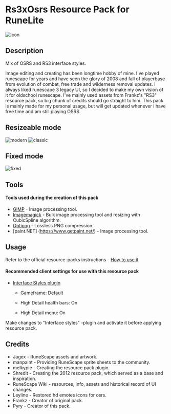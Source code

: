 # Rs3xOsrs Resource Pack for RuneLite

![icon](https://i.imgur.com/yIiAzj6.png)

## Description

Mix of OSRS and RS3 interface styles.

Image editing and creating has been longtime hobby of mine. I've played runescape for years and have seen the glory of 2008 and fall of playerbase from evolution of combat, free trade and wilderness removal updates. I always liked runescape 3 legacy UI, so I
decided to make my own vision of it for oldschool runescape. I've mainly used assets from Frankz's "RS3" resource pack, so big chunk of credits should go straight to him. This pack is mainly made for my personal usage, but will get updated whenever i have
free time and am still playing OSRS.

## Resizeable mode
![modern](https://i.imgur.com/NCLP374.jpeg)
![classic](https://i.imgur.com/s4BmLGb.jpeg)

## Fixed mode
![fixed](https://i.imgur.com/rs3L5yz.png)

## Tools

#### Tools used during the creation of this pack
* [GIMP](https://www.gimp.org/) - Image processing tool.
* [Imagemagick](https://github.com/ImageMagick/ImageMagick) - Bulk image processing tool and resizing with CubicSpline algorithm.
* [Optipng](http://optipng.sourceforge.net/) - Lossless PNG compression.
* [paint.NET] (https://www.getpaint.net/) - Image processing tool.

## Usage 

Refer to the official resource-packs instructions - 
[How to use it](https://github.com/melkypie/resource-packs#how-to-use-it)

#### Recommended client settings for use with this resource pack

* [Interface Styles plugin](https://github.com/runelite/runelite/wiki/Interface-Styles) 

  * Gameframe: Default

  * High Detail health bars: On

  * High Detail menu: On

Make changes to "Interface styles" -plugin and activate it before applying resource pack.

## Credits

* Jagex - RuneScape assets and artwork.
* manpaint - Providing RuneScape sprite sheets to the community.
* melkypie - Creating the resource pack plugin.
* Shredit - Creating the 2012 resource pack, which served as a base and inspiration.
* RuneScape Wiki - resources, info, assets and historical record of UI changes.
* Leyline - Restored hd emotes icons for osrs.
* Frankz - Creator of original pack.
* Pyry - Creator of this pack.

